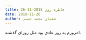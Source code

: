 ```yaml
---
title: خاطره روز 2018-11-26
date: 2018-11-26
author: شعبان محمد حسنی
---
```


امروزم یه روز عادی بود مثل روزای گذشته.